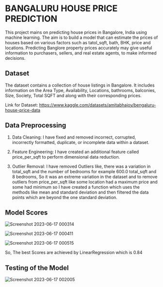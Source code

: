 # BANGALURU HOUSE PRICE PREDICTION 

This project mains on predicting house prices in Bangalore, India using machine learning. The aim is to build a model that can estimate the prices of houses based on various factors such as tatol_sqft, bath, BHK, price and locations.
Predicting Banglore property prices accurately may give useful information to purchasers, sellers, and real estate agents, to make informed decisions.

## Dataset 

The dataset contains a collection of house listings in Bangalore. It includes information on the Area Type, Availability, Locations, bathrooms, balconies, Size, Society, Total SQFT and along with their corresponding prices.

Link for Dataset: 
https://www.kaggle.com/datasets/amitabhajoy/bengaluru-house-price-data

## Data Preprocessing

1) Data Cleaning:  I have fixed and removed incorrect, corrupted, incorrectly formatted, duplicate, or incomplete data within a dataset. 

2) Feature Engineering: I have created an additional feature called price_per_sqft to perform dimensional data reduction.

3) Outlier Removal: I have removed Outliers like, there was a variation in total_sqft and the number of bedrooms for example 600.0 total_sqft and 8 bedrooms, So it was an extreme variation in the dataset and to remove outliers from price_per_sqft like some location had a maximum price and some had minimum so I have created a function which uses the methods like mean and standard deviation and then filtered the data points which are beyond the one standard deviation.


## Model Scores 
![Screenshot 2023-06-17 000314](https://github.com/JV456/Bangaluru-House-Price-Prediction/assets/99525324/044d3764-d986-4685-8d15-2e21ffbf1c73)

![Screenshot 2023-06-17 000411](https://github.com/JV456/Bangaluru-House-Price-Prediction/assets/99525324/c4307d42-49c7-4284-b200-e8019cf77de7)

![Screenshot 2023-06-17 000515](https://github.com/JV456/Bangaluru-House-Price-Prediction/assets/99525324/4ee97781-2969-43a2-868c-4aaec68da93b)

So, The best Scores are achieved by LinearRegression which is 0.84


## Testing of the Model 

![Screenshot 2023-06-17 002005](https://github.com/JV456/Bangaluru-House-Price-Prediction/assets/99525324/e290849e-5a60-4c34-bbf8-4746d77624e4)




